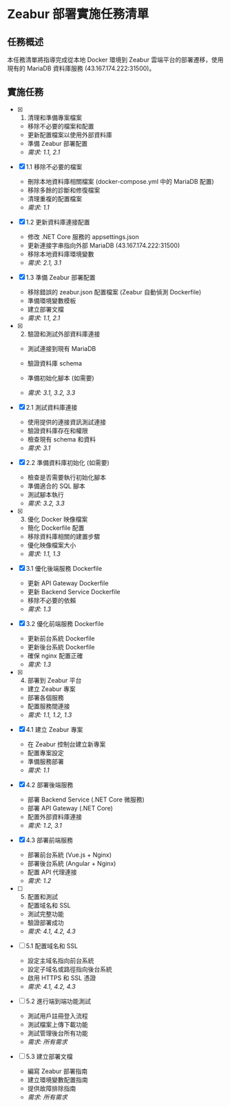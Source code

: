 # Zeabur 部署實施任務清單

## 任務概述

本任務清單將指導完成從本地 Docker 環境到 Zeabur 雲端平台的部署遷移，使用現有的 MariaDB 資料庫服務 (43.167.174.222:31500)。

## 實施任務

- [x] 1. 清理和準備專案檔案





  - 移除不必要的檔案和配置
  - 更新配置檔案以使用外部資料庫
  - 準備 Zeabur 部署配置
  - _需求: 1.1, 2.1_

- [x] 1.1 移除不必要的檔案







  - 刪除本地資料庫相關檔案 (docker-compose.yml 中的 MariaDB 配置)
  - 移除多餘的診斷和修復檔案
  - 清理重複的配置檔案
  - _需求: 1.1_

- [x] 1.2 更新資料庫連接配置


  - 修改 .NET Core 服務的 appsettings.json
  - 更新連接字串指向外部 MariaDB (43.167.174.222:31500)
  - 移除本地資料庫環境變數
  - _需求: 2.1, 3.1_

- [x] 1.3 準備 Zeabur 部署配置


  - 移除錯誤的 zeabur.json 配置檔案 (Zeabur 自動偵測 Dockerfile)
  - 準備環境變數模板
  - 建立部署文檔
  - _需求: 1.1, 2.1_

- [x] 2. 驗證和測試外部資料庫連接



  - 測試連接到現有 MariaDB
  - 驗證資料庫 schema

  - 準備初始化腳本 (如需要)
  - _需求: 3.1, 3.2, 3.3_

- [x] 2.1 測試資料庫連接

  - 使用提供的連接資訊測試連接
  - 驗證資料庫存在和權限
  - 檢查現有 schema 和資料
  - _需求: 3.1_


- [x] 2.2 準備資料庫初始化 (如需要)

  - 檢查是否需要執行初始化腳本
  - 準備適合的 SQL 腳本
  - 測試腳本執行
  - _需求: 3.2, 3.3_

- [x] 3. 優化 Docker 映像檔案





  - 簡化 Dockerfile 配置
  - 移除資料庫相關的建置步驟
  - 優化映像檔案大小
  - _需求: 1.1, 1.3_

- [x] 3.1 優化後端服務 Dockerfile





  - 更新 API Gateway Dockerfile
  - 更新 Backend Service Dockerfile
  - 移除不必要的依賴
  - _需求: 1.3_

- [x] 3.2 優化前端服務 Dockerfile


  - 更新前台系統 Dockerfile
  - 更新後台系統 Dockerfile
  - 確保 nginx 配置正確
  - _需求: 1.3_

- [x] 4. 部署到 Zeabur 平台





  - 建立 Zeabur 專案
  - 部署各個服務
  - 配置服務間連接
  - _需求: 1.1, 1.2, 1.3_

- [x] 4.1 建立 Zeabur 專案


  - 在 Zeabur 控制台建立新專案
  - 配置專案設定
  - 準備服務部署
  - _需求: 1.1_


- [x] 4.2 部署後端服務

  - 部署 Backend Service (.NET Core 微服務)
  - 部署 API Gateway (.NET Core)
  - 配置外部資料庫連接
  - _需求: 1.2, 3.1_


- [x] 4.3 部署前端服務

  - 部署前台系統 (Vue.js + Nginx)
  - 部署後台系統 (Angular + Nginx)
  - 配置 API 代理連接
  - _需求: 1.2_

- [ ] 5. 配置和測試
  - 配置域名和 SSL
  - 測試完整功能
  - 驗證部署成功
  - _需求: 4.1, 4.2, 4.3_

- [ ] 5.1 配置域名和 SSL
  - 設定主域名指向前台系統
  - 設定子域名或路徑指向後台系統
  - 啟用 HTTPS 和 SSL 憑證
  - _需求: 4.1, 4.2, 4.3_

- [ ] 5.2 進行端到端功能測試
  - 測試用戶註冊登入流程
  - 測試檔案上傳下載功能
  - 測試管理後台所有功能
  - _需求: 所有需求_

- [ ] 5.3 建立部署文檔
  - 編寫 Zeabur 部署指南
  - 建立環境變數配置指南
  - 提供故障排除指南
  - _需求: 所有需求_